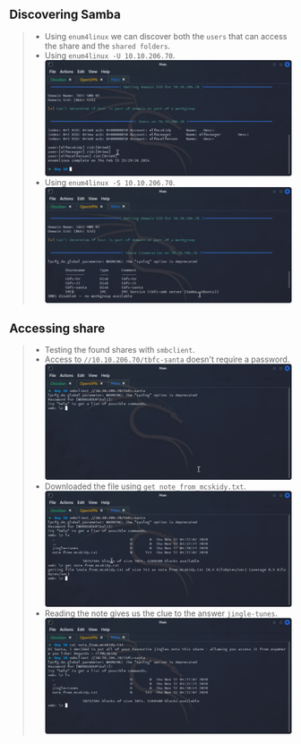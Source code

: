 ## **Discovering Samba**
>	- Using `enum4linux` we can discover both the `users` that can access the share and the `shared folders`.
>	- Using `enum4linux -U 10.10.206.70`.![](Samba-users.png)
>	- Using `enum4linux -S 10.10.206.70`.![](Samba-shared.png)

## **Accessing share**
>	- Testing the found shares with `smbclient`.
>	- Access to `//10.10.206.70/tbfc-santa` doesn't require a password.![](santa-access.png)
>	- Downloaded the file using `get note_from_mcskidy.txt`.![](file-down.png)
>	- Reading the note gives us the clue to the answer `jingle-tunes`.![](final-clue.png)

